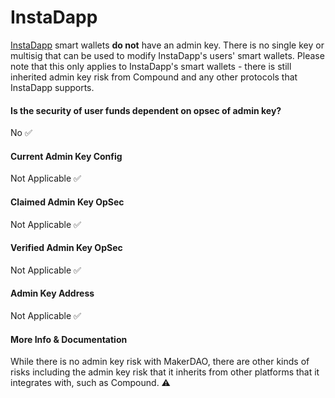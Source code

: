 # InstaDapp

[InstaDapp](https://instadapp.io) smart wallets **do not** have an admin key. There is no single key or multisig that can be used to modify InstaDapp's users' smart wallets. Please note that this only applies to InstaDapp's smart wallets - there is still inherited admin key risk from Compound and any other protocols that InstaDapp supports.

#### Is the security of user funds dependent on opsec of admin key?

No ✅

#### Current Admin Key Config

Not Applicable ✅

#### Claimed Admin Key OpSec

Not Applicable ✅

#### Verified Admin Key OpSec

Not Applicable ✅

#### Admin Key Address

Not Applicable ✅

#### More Info & Documentation

While there is no admin key risk with MakerDAO, there are other kinds of risks including the admin key risk that it inherits from other platforms that it integrates with, such as Compound. ⚠️

